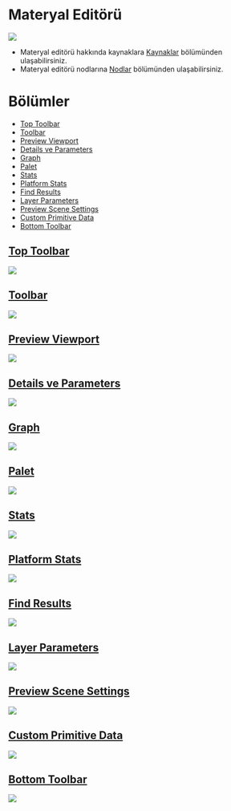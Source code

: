 # Materyal Editörü
<img src="../../Dosyalar/Materyal_Editor_Ana_Ekran.jpg">

* Materyal editörü hakkında kaynaklara [Kaynaklar](Kaynaklar) bölümünden ulaşabilirsiniz.
* Materyal editörü nodlarına [Nodlar](Nodlar) bölümünden ulaşabilirsiniz.


# Bölümler

* [Top Toolbar](#top-toolbar)
* [Toolbar](#toolbar)
* [Preview Viewport](#preview-viewport)
* [Details ve Parameters](#details-ve-parameters)
* [Graph](#graph)
* [Palet](#palet)
* [Stats](#stats)
* [Platform Stats](#platform-stats)
* [Find Results](#find-results)
* [Layer Parameters](#layer-parameters)
* [Preview Scene Settings](#preview-scene-settings)
* [Custom Primitive Data](#custom-primitive-data)
* [Bottom Toolbar](#bottom-toolbar)


## [Top Toolbar](../../Diger/Top%20Toolbar%20(Araç%20Çubugu))
<img src="../../Dosyalar/Materyal_Editor_Top_Toolbar.jpg">

## [Toolbar](Toolbar)
<img src="../../Dosyalar/Materyal_Editor_Toolbar.jpg">

## [Preview Viewport](Preview%20Viewport)
<img src="../../Dosyalar/Materyal_Editor_Preview_Viewport.jpg">

## [Details ve Parameters](Details%20ve%20Parameters)
<img src="../../Dosyalar/Materyal_Editor_Details_ve_Parameters.jpg">

## [Graph](Graph)
<img src="../../Dosyalar/Materyal_Editor_Graph.jpg">

## [Palet](Palet)
<img src="../../Dosyalar/Materyal_Editor_Palet.jpg">

## [Stats](Stats)
<img src="../../Dosyalar/Materyal_Editor_Stats.jpg">

## [Platform Stats](Platform%20Stats)
<img src="../../Dosyalar/Materyal_Editor_Platform_Stats.jpg">

## [Find Results](Find%20Results)
<img src="../../Dosyalar/Material_Editor_Find_Results.jpg">

## [Layer Parameters](Layer%20Parameters)
<img src="../../Dosyalar/Material_Editor_Layer_Parameters.jpg">

## [Preview Scene Settings](Preview%20Scene%20Settings)
<img src="../../Dosyalar/Material_Editor_Preview_Scene_Settings.jpg">

## [Custom Primitive Data](Custom%20Primitive%20Data)
<img src="../../Dosyalar/Material_Editor_Custom_Primitive_Data.jpg">




## [Bottom Toolbar](../../Diger/Bottom%20Toolbar%20(Araç%20Çubugu))
<img src="../../Dosyalar/Materyal_Editor_Bottom_Toolbar.jpg">
